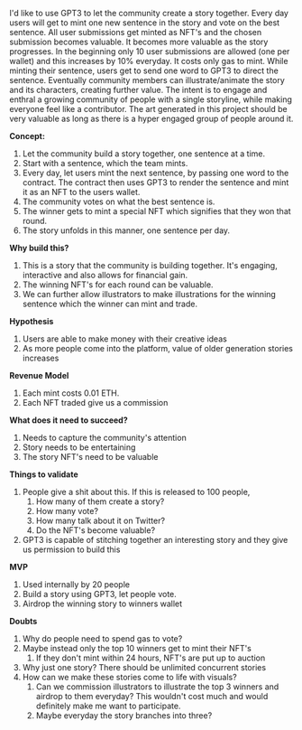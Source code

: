 I'd like to use GPT3 to let the community create a story together. Every day users will get to mint one new sentence in the story and vote on the best sentence. All user submissions get minted as NFT's and the chosen submission becomes valuable. It becomes more valuable as the story progresses. In the beginning only 10 user submissions are allowed (one per wallet) and this increases by 10% everyday. It costs only gas to mint. While minting their sentence, users get to send one word to GPT3 to direct the sentence. Eventually community members can illustrate/animate the story and its characters, creating further value. The intent is to engage and enthral a growing community of people with a single storyline, while making everyone feel like a contributor. The art generated in this project should be very valuable as long as there is a hyper engaged group of people around it.

**Concept:**

1. Let the community build a story together, one sentence at a time.
2. Start with a sentence, which the team mints.
3. Every day, let users mint the next sentence, by passing one word to the contract. The contract then uses GPT3 to render the sentence and mint it as an NFT to the users wallet.
4. The community votes on what the best sentence is.
5. The winner gets to mint a special NFT which signifies that they won that round.
6. The story unfolds in this manner, one sentence per day.

**Why build this?**

1. This is a story that the community is building together. It's engaging, interactive and also allows for financial gain.
2. The winning NFT's for each round can be valuable.
3. We can further allow illustrators to make illustrations for the winning sentence which the winner can mint and trade.

**Hypothesis**

1. Users are able to make money with their creative ideas
2. As more people come into the platform, value of older generation stories increases

**Revenue Model**

1. Each mint costs 0.01 ETH. 
2. Each NFT traded give us a commission

**What does it need to succeed?**

1. Needs to capture the community's attention
2. Story needs to be entertaining
3. The story NFT's need to be valuable

**Things to validate**

1. People give a shit about this. If this is released to 100 people, 
    1. How many of them create a story? 
    2. How many vote? 
    3. How many talk about it on Twitter?
    4. Do the NFT's become valuable?
2. GPT3 is capable of stitching together an interesting story and they give us permission to build this

**MVP**

1. Used internally by 20 people
2. Build a story using GPT3, let people vote.
3. Airdrop the winning story to winners wallet

**Doubts**

1. Why do people need to spend gas to vote?
2. Maybe instead only the top 10 winners get to mint their NFT's
    1. If they don't mint within 24 hours, NFT's are put up to auction
3. Why just one story? There should be unlimited concurrent stories
4. How can we make these stories come to life with visuals?
    1. Can we commission illustrators to illustrate the top 3 winners and airdrop to them everyday?
    This wouldn't cost much and would definitely make me want to participate.
    2. Maybe everyday the story branches into three?
